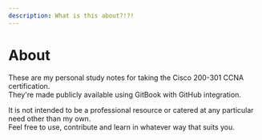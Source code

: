 ```yaml
---
description: What is this about?!?!
---
```


# About

These are my personal study notes for taking the Cisco 200-301 CCNA certification.  
They're made publicly available using GitBook with GitHub integration.

It is not intended to be a professional resource or catered at any particular need other than my own.  
Feel free to use, contribute and learn in whatever way that suits you.

